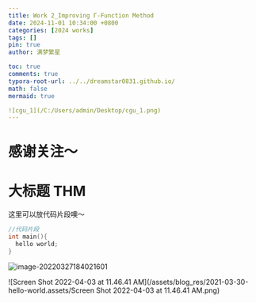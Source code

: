 ```yaml
---
title: Work 2_Improving Γ-Function Method
date: 2024-11-01 10:34:00 +0800
categories: [2024 works]
tags: []
pin: true
author: 满梦繁星

toc: true
comments: true
typora-root-url: ../../dreamstar0831.github.io/
math: false
mermaid: true

![cgu_1](/C:/Users/admin/Desktop/cgu_1.png)
---
```


# 感谢关注～ 

# 大标题 THM


这里可以放代码片段噢～
```c++
//代码片段
int main(){
  hello world;
}
```

![image-20220327184021601](/assets/blog_res/2021-03-30-hello-world.assets/image-20220327184021601.png)

![Screen Shot 2022-04-03 at 11.46.41 AM](/assets/blog_res/2021-03-30-hello-world.assets/Screen Shot 2022-04-03 at 11.46.41 AM.png)